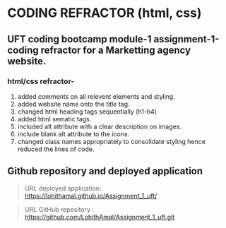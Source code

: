 # CODING REFRACTOR (html, css)

## UFT coding bootcamp module-1 assignment-1-coding refractor for a Marketting agency website.

### html/css refractor-
1. added comments on all relevent elements and styling.
2. added website name onto the title tag.
3. changed html heading tags sequentially (h1-h4)
4. added html sematic tags.
5. included alt attribute with a clear description on images.
6. include blank alt attribute to the icons.
7. changed class names appropriately to consolidate styling hence reduced the lines of code.

## Github repository and deployed application

> URL deployed application: https://lohithamal.github.io/Assignment_1_uft/

> URL GitHub repository : https://github.com/LohithAmal/Assignment_1_uft.git
